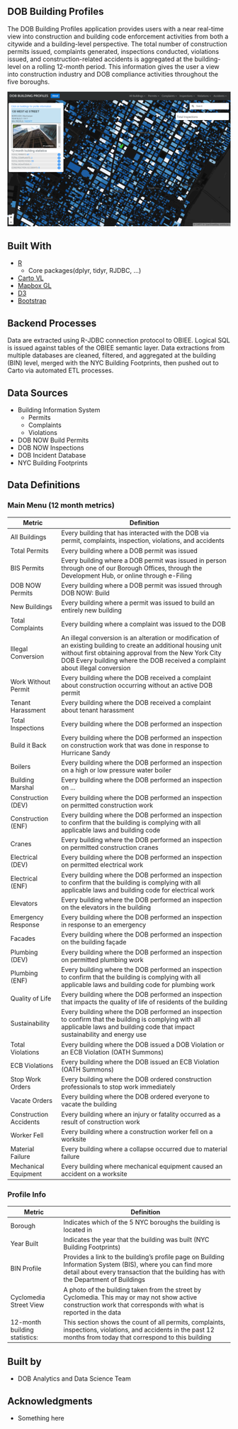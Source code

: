 ## DOB Building Profiles

The DOB Building Profiles application provides users with a near real-time view into construction and building code enforcement activities from both a citywide and a building-level perspective. The total number of construction permits issued, complaints generated, inspections conducted, violations issued, and construction-related accidents is aggregated at the building-level on a rolling 12-month period. This information gives the user a view into construction industry and DOB compliance activities throughout the five boroughs. 

![Alt Text](https://github.com/NYCDOB/DOB_Dashboards/blob/Dev_2016/profiles_screen.PNG)

## Built With

* [R](https://www.r-project.org/)
    + Core packages(dplyr, tidyr, RJDBC, ...)
* [Carto VL](https://carto.com/developers/carto-vl/)
* [Mapbox GL](https://www.mapbox.com/mapbox-gl-js/api/)
* [D3](https://d3js.org/)
* [Bootstrap](https://getbootstrap.com/)

## Backend Processes  

Data are extracted using R-JDBC connection protocol to OBIEE. Logical SQL is issued against tables of the OBIEE semantic layer.  Data extractions from multiple databases are cleaned, filtered, and aggregated at the building (BIN) level, merged with the NYC Building Footprints, then pushed out to Carto via automated ETL processes. 

## Data Sources

*	Building Information System
    + Permits
    + Complaints
    + Violations
*	DOB NOW Build Permits
*	DOB NOW Inspections
*	DOB Incident Database
*	NYC Building Footprints

## Data Definitions
### Main Menu (12 month metrics)
| Metric | Definition |
|------------------------|------------------------------------------------------------------------------------------------------------------------------------------------------------------------------------------------------------------------------------------------------------|
| All Buildings | Every building that has interacted with the DOB  via permit, complaints, inspection, violations, and accidents |
| Total Permits | Every building where a DOB permit was issued |
| BIS Permits | Every building where a DOB permit was issued in person through one of our Borough Offices, through the Development Hub, or online through e-Filing |
| DOB NOW Permits | Every building where a DOB permit was issued through DOB NOW: Build |
| New Buildings | Every building where a permit was issued to build an entirely new building |
| Total Complaints | Every building where a complaint was issued to the DOB |
| Illegal Conversion | An illegal conversion is an alteration or modification of an existing building to create an additional housing unit without first obtaining approval from the New York City DOB Every building where the DOB received a complaint about illegal conversion |
| Work Without Permit | Every building where the DOB received a complaint about construction occurring without an active DOB permit |
| Tenant Harassment | Every building where the DOB received a complaint about tenant harassment |
| Total Inspections | Every building where the DOB performed  an inspection |
| Build it Back | Every building where the DOB performed an inspection  on construction work that was done in response to Hurricane Sandy |
| Boilers | Every building where the DOB performed an inspection  on a high or low pressure water boiler |
| Building Marshal | Every building where the DOB performed an inspection  on ... |
| Construction (DEV) | Every building where the DOB performed an inspection  on permitted construction work |
| Construction (ENF) | Every building where the DOB performed an inspection  to confirm that the building is complying with all applicable laws and building code |
| Cranes | Every building where the DOB performed an inspection  on permitted construction cranes |
| Electrical (DEV) | Every building where the DOB performed an inspection  on permitted electrical work |
| Electrical (ENF) | Every building where the DOB performed an inspection  to confirm that the building is complying with all applicable laws and building code for electrical work |
| Elevators | Every building where the DOB  performed an inspection  on the elevators in the building |
| Emergency Response | Every building where the DOB performed an inspection  in response to an emergency |
| Facades | Every building where the DOB  performed an inspection  on the building façade |
| Plumbing (DEV) | Every building where the DOB performed an inspection  on permitted plumbing work |
| Plumbing (ENF) | Every building where the DOB performed an inspection  to confirm that the building is complying with all applicable laws and building code for plumbing work |
| Quality of Life | Every building where the DOB performed an inspection  that impacts the quality of life of residents of the building |
| Sustainability | Every building where the DOB performed an inspection  to confirm that the building is complying with all applicable laws and building code that impact sustainability and energy use |
| Total Violations | Every building where the DOB issued a DOB Violation or an ECB Violation (OATH Summons) |
| ECB Violations | Every building where the DOB issued an ECB Violation (OATH Summons) |
| Stop Work Orders | Every building where the DOB ordered construction professionals to stop work immediately |
| Vacate Orders | Every building where the DOB ordered everyone to vacate the building |
| Construction Accidents | Every building where an injury or fatality occurred as a result of construction work |
| Worker Fell | Every building where a construction worker fell on a worksite |
| Material Failure | Every building where a collapse occurred due to material failure |
| Mechanical Equipment | Every building where mechanical equipment caused an accident on a worksite |

### Profile Info

| Metric | Definition |
|-------------------------------|----------------------------------------------------------------------------------------------------------------------------------------------------------------------------------------------------|
| Borough | Indicates which of the 5 NYC boroughs the building is located in |
| Year Built | Indicates the year that the building was built (NYC Building Footprints) |
| BIN Profile | Provides a link to the building’s profile page on Building Information System (BIS), where you can find more detail about every transaction that the building has with the Department of Buildings |
| Cyclomedia Street View | A photo of the building taken from the street by Cyclomedia. This may or may not show active construction work that corresponds with what is reported in the data |
| 12-month building statistics: | This section shows the count of all permits, complaints, inspections, violations, and accidents in the past 12 months from today that correspond to this building |


## Built by

* DOB Analytics and Data Science Team

## Acknowledgments

* Something here

